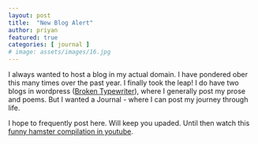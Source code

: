 ```yaml
---
layout: post
title:  "New Blog Alert"
author: priyan
featured: true
categories: [ journal ]
# image: assets/images/16.jpg
---
```

I always wanted to host a blog in my actual domain. I have pondered ober this many times over the past year. I finally took the leap! I do have two blogs in wordpress ([Broken Typewriter](https://priyanmuthu.wordpress.com/)), where I generally post my prose and poems. But I wanted a Journal - where I can post my journey through life. 

I hope to frequently post here. Will keep you upaded. Until then watch this [funny hamster compilation in youtube](https://www.youtube.com/watch?v=rrShUyusEUo).